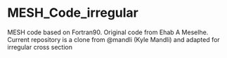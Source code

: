 # MESH_Code_irregular
MESH code based on Fortran90. Original code from Ehab A Meselhe. Current repository is a clone from @mandli (Kyle Mandli) and adapted for irregular cross section
